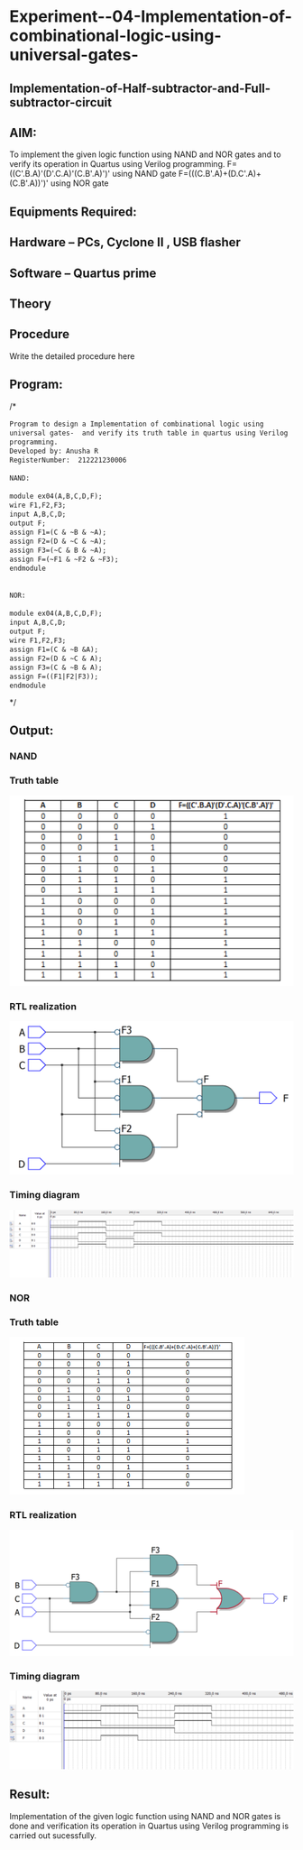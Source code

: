 # Experiment--04-Implementation-of-combinational-logic-using-universal-gates-
 ## Implementation-of-Half-subtractor-and-Full-subtractor-circuit
## AIM:
To implement the given logic function using NAND and NOR gates and to verify its operation in Quartus using Verilog programming.
F=((C'.B.A)'(D'.C.A)'(C.B'.A)')' using NAND gate
F=(((C.B'.A)+(D.C'.A)+(C.B'.A))')' using NOR gate


## Equipments Required:
## Hardware – PCs, Cyclone II , USB flasher
## Software – Quartus prime
## Theory
 
 
 
 


## Procedure



Write the detailed procedure here 


## Program:
/*
~~~
Program to design a Implementation of combinational logic using universal gates-  and verify its truth table in quartus using Verilog programming.
Developed by: Anusha R
RegisterNumber:  212221230006

NAND:

module ex04(A,B,C,D,F);
wire F1,F2,F3;
input A,B,C,D;
output F;
assign F1=(C & ~B & ~A);
assign F2=(D & ~C & ~A);
assign F3=(~C & B & ~A);
assign F=(~F1 & ~F2 & ~F3);
endmodule


NOR:

module ex04(A,B,C,D,F);
input A,B,C,D;
output F;
wire F1,F2,F3;
assign F1=(C & ~B &A);
assign F2=(D & ~C & A);
assign F3=(C & ~B & A);
assign F=((F1|F2|F3));
endmodule
~~~
*/

## Output:
### NAND
### Truth table
![output](./tt1.png)
### RTL realization
![output](./r1.png)
### Timing diagram
![output](./h1.png)

### NOR
### Truth table
![output](./tt2.png)
### RTL realization
![output](./r2.png)
### Timing diagram
![output](./d2.png)

## Result:
Implementation of the given logic function using NAND and NOR gates is done and verification its operation in Quartus using Verilog programming is carried out sucessfully.
 
